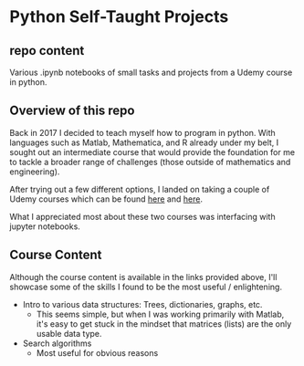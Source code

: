 # Python Self-Taught Projects

## repo content
Various .ipynb notebooks of small tasks and projects from a Udemy course in python. 

## Overview of this repo

Back in 2017 I decided to teach myself how to program in python. With languages such as Matlab, Mathematica, and R already under my belt, I sought out an intermediate course that would provide the foundation for me to tackle a broader range of challenges (those outside of mathematics and engineering). 

After trying out a few different options, I landed on taking a couple of Udemy courses which can be found [here](https://www.udemy.com/complete-python-bootcamp/) and [here](https://www.udemy.com/python-for-data-structures-algorithms-and-interviews/).

What I appreciated most about these two courses was interfacing with jupyter notebooks. 

## Course Content

Although the course content is available in the links provided above, I'll showcase some of the skills I found to be the most useful / enlightening. 

* Intro to various data structures: Trees, dictionaries, graphs, etc.
  * This seems simple, but when I was working primarily with Matlab, it's easy to get stuck in the mindset that matrices (lists) are the only usable data type. 
* Search algorithms
  * Most useful for obvious reasons
